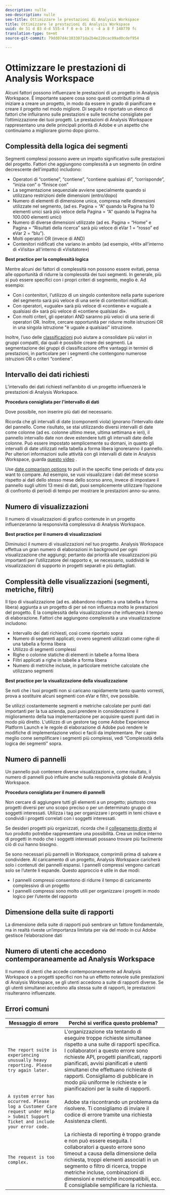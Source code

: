 ```yaml
---
description: nulle
seo-description: nulle
seo-title: Ottimizzare le prestazioni di Analysis Workspace
title: Ottimizzare le prestazioni di Analysis Workspace
uuid: de 51 d 03 d-d 555-4 f 0 e-b 19 c -4 a 8 f 140770 fc
translation-type: tm+mt
source-git-commit: 79dd07d4c1033071da2b4e220cac09ad0cdef954

---
```



# Ottimizzare le prestazioni di Analysis Workspace

Alcuni fattori possono influenzare le prestazioni di un progetto in Analysis Workspace. È importante sapere cosa sono questi contributi prima di iniziare a creare un progetto, in modo da essere in grado di pianificare e creare il progetto nel modo migliore. Di seguito è riportato un elenco di fattori che influiranno sulle prestazioni e sulle tecniche consigliate per l’ottimizzazione dei tuoi progetti. Le prestazioni di Analysis Workspace rappresentano una delle principali priorità di Adobe e un aspetto che continuiamo a migliorare giorno dopo giorno.

## Complessità della logica dei segmenti

Segmenti complessi possono avere un impatto significativo sulle prestazioni del progetto. Fattori che aggiungono complessità a un segmento (in ordine decrescente dell'impatto) includono:

* Operatori di “contiene”, “contiene”, “contiene qualsiasi di”, “corrisponde”, “inizia con” o “finisce con”
* La segmentazione sequenziale avviene specialmente quando si utilizzano restrizioni delle dimensioni (entro/dopo)
* Numero di elementi di dimensione unica, compresa nelle dimensioni utilizzate nel segmento, (ad es. Pagina = “A” quando la Pagina ha 10 elementi unici sarà più veloce della Pagina = “A” quando la Pagina ha 100.000 elementi unici)
* Numero di diverse dimensioni utilizzate (ad es. Pagina = “Home” e Pagina = “Risultati della ricerca” sarà più veloce di eVar 1 = “rosso” ed eVar 2 = “blu”).
* Molti operatori OR (invece di AND)
* Contenitori nidificati che variano in ambito (ad esempio, «Hit» all'interno di «Visita» all'interno di «Visitatore»)

**Best practice per la complessità logica**

Mentre alcuni dei fattori di complessità non possono essere evitati, pensa alle opportunità di ridurre la complessità dei tuoi segmenti. In generale, più si può essere specifici con i propri criteri di segmento, meglio è. Ad esempio:

* Con i contenitori, l'utilizzo di un singolo contenitore nella parte superiore del segmento sarà più veloce di una serie di contenitori nidificati.
* Con operatori, «uguale» sarà più veloce di «contiene» e «uguale a qualsiasi di» sarà più veloce di «contiene qualsiasi di».
* Con molti criteri, gli operatori AND saranno più veloci di una serie di operatori OR. Inoltre, cercare opportunità per ridurre molte istruzioni OR in una singola istruzione "è uguale a qualsiasi" istruzione.

Inoltre, l’uso delle [classificazioni](/help/components/c-classifications2/c-classifications.md) può aiutare a consolidare più valori in gruppi compatti, dai quali è possibile creare dei segmenti. La segmentazione dei gruppi di classificazione offre vantaggi in termini di prestazioni, in particolare per i segmenti che contengono numerose istruzioni OR o criteri “contiene”.

## Intervallo dei dati richiesti

L’intervallo dei dati richiesti nell’ambito di un progetto influenzerà le prestazioni di Analysis Workspace.

**Procedura consigliata per l'intervallo di dati**

Dove possibile, non inserire più dati del necessario.

Ricorda che gli intervalli di date (componenti viola) ignorano l’intervallo date del pannello. Come risultato, se stai utilizzando diversi intervalli di date come colonne (ad es. colonne ultimo mese, ultima settimana e ieri), il pannello intervallo date non deve estendere tutti gli intervalli date delle colonne. Può essere impostato semplicemente su domani, in quanto gli intervalli di date utilizzati nella tabella a forma libera ignoreranno il pannello. Per ulteriori informazioni sulle attività con gli intervalli di date in Analysis Workspace, guarda [questo video](https://www.youtube.com/watch?v=ybmv6EBmhn0) .

Use [date comparison options](../../analyze/analysis-workspace/components/calendar-date-ranges/time-comparison.md#concept_93BCAD81B7A54ABBBA5CD9E419F6F764) to pull in the specific time periods of data you want to compare. Ad esempio, se vuoi visualizzare i dati del mese scorso rispetto ai dati dello stesso mese dello scorso anno, invece di impostare il pannello sugli ultimi 13 mesi di dati, puoi semplicemente utilizzare l’opzione di confronto di periodi di tempo per mostrare le prestazioni anno-su-anno.

## Numero di visualizzazioni

Il numero di visualizzazioni di grafico contenute in un progetto influenzeranno la responsività complessiva di Analysis Workspace.

**Best practice per il numero di visualizzazioni**

Diminuisci il numero di visualizzazioni nel tuo progetto. Analysis Workspace effettua un gran numero di elaborazioni in background per ogni visualizzazione che aggiungi; pertanto dai priorità alle visualizzazioni più importanti per l’utilizzatore del rapporto e, se necessario, suddividi le visualizzazioni di supporto in progetti separati e più dettagliati.

## Complessità delle visualizzazioni (segmenti, metriche, filtri)

Il tipo di visualizzazione (ad es. abbandono rispetto a una tabella a forma libera) aggiunta a un progetto di per sé non influenza molto le prestazioni del progetto. È la complessità della visualizzazione che influenzerà il tempo di elaborazione. Fattori che aggiungono complessità a una visualizzazione includono:

* Intervallo dei dati richiesti, così come riportato sopra
* Numero di segmenti applicati; ovvero segmenti utilizzati come righe di una tabella a forma libera
* Utilizzo di segmenti complessi
* Righe o colonne statiche di elementi in tabelle a forma libera
* Filtri applicati a righe in tabelle a forma libera
* Numero di metriche incluse, in particolare metriche calcolate che utilizzano segmenti

**Best practice per la visualizzazione della visualizzazione**

Se noti che i tuoi progetti non si caricano rapidamente tanto quanto vorresti, prova a sostituire alcuni segmenti con eVar e filtri, ove possibile.

Se utilizzi costantemente segmenti e metriche calcolate per punti dati importanti per la tua azienda, puoi prendere in considerazione il miglioramento della tua implementazione per acquisire questi punti dati in modo più diretto. L'utilizzo di un gestore tag come Adobe Experience Platform Launch e le regole di elaborazione di Adobe può rendere le modifiche di implementazione veloci e facili da implementare. Per capire meglio come semplificare i segmenti più complessi, vedi “Complessità della logica dei segmenti” sopra.

## Numero di pannelli

Un pannello può contenere diverse visualizzazioni e, come risultato, il numero di pannelli può influire anche sulla responsività globale di Analysis Workspace.

**Procedura consigliata per il numero di pannelli**

Non cercare di aggiungere tutti gli elementi a un progetto; piuttosto crea progetti diversi per uno scopo preciso o per un determinato gruppo di soggetti interessati. Utilizza i tag per organizzare i progetti in temi chiave e condividi i progetti correlati con i soggetti interessati.

Se desideri progetti più organizzati, ricorda che il [collegamento diretto](https://www.youtube.com/watch?v=6IOEewflG2U) al tuo prodotto potrebbe rappresentare una possibilità. Crea un indice interno di progetti in modo che i soggetti interessati possano trovare più facilmente ciò di cui hanno bisogno.

Se sono necessari più pannelli in Workspace, comprimili prima di salvare e condividere. Al caricamento di un progetto, Analysis Workspace caricherà solo i contenuti dei pannelli espansi. I pannelli compressi vengono caricati solo se l’utente li espande. Questo approccio è utile in due modi:

* I pannelli compressi consentono di ridurre il tempo di caricamento complessivo di un progetto
* I pannelli compressi sono molto utili per organizzare i progetti in modo logico per l’utente del rapporto

## Dimensione della suite di rapporti

La dimensione della suite di rapporti può sembrare un fattore fondamentale, ma in realtà riveste un’importanza limitata per via del modo in cui Adobe gestisce l’elaborazione dati

## Numero di utenti che accedono contemporaneamente ad Analysis Workspace

Il numero di utenti che accede contemporaneamente ad Analysis Workspace o a progetti specifici non ha un effetto notevole sulle prestazioni di Analysis Workspace, se gli utenti accedono a suite di rapporti diverse. Se gli utenti simultanei accedono alla stessa suite di rapporti, le prestazioni risulteranno influenzate.

## Errori comuni

| Messaggio di errore | Perché si verifica questo problema? |
|---|---|
| `The report suite is experiencing unusually heavy reporting. Please try again later.` | L'organizzazione sta tentando di eseguire troppe richieste simultanee rispetto a una suite di rapporti specifica. I collaboratori a questo errore sono richieste API, progetti pianificati, rapporti pianificati, avvisi pianificati e utenti simultanei che effettuano richieste di rapporti. Consigliamo di pubblicare in modo più uniforme le richieste e le pianificazioni per la suite di rapporti. |
| `A system error has occurred. Please log a Customer Care request under Help > Submit Support Ticket and include your error code.` | Adobe sta riscontrando un problema da risolvere. Ti consigliamo di inviare il codice di errore tramite una richiesta Assistenza clienti. |
| `The request is too complex.` | La richiesta di reporting è troppo grande e non può essere eseguita. I collaboratori a questo errore sono timeout a causa della dimensione della richiesta, troppi elementi associati in un segmento o filtro di ricerca, troppe metriche incluse, combinazioni di dimensioni e metriche incompatibili, ecc. È consigliabile semplificare la richiesta. |
